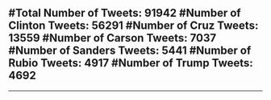 #Total Number of Tweets: 91942 
#Number of Clinton Tweets: 56291
#Number of Cruz Tweets: 13559
#Number of Carson Tweets: 7037
#Number of Sanders Tweets: 5441
#Number of Rubio Tweets: 4917
#Number of Trump Tweets: 4692
---
---
